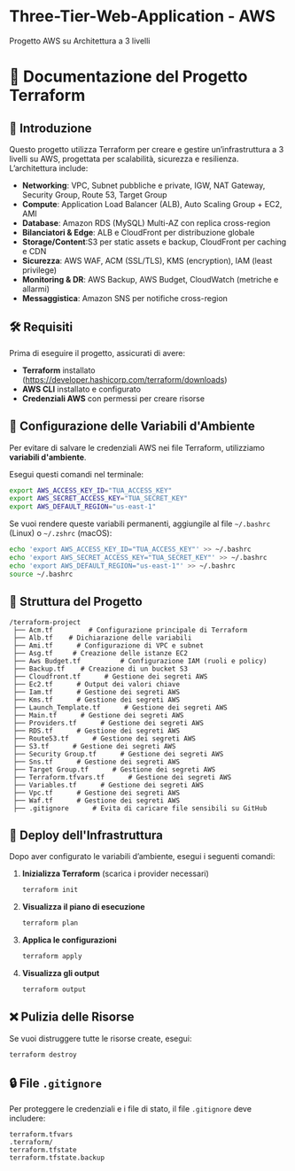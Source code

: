 # Three-Tier-Web-Application - AWS  
Progetto AWS su Architettura a 3 livelli

# 📌 Documentazione del Progetto Terraform

## 📖 Introduzione
Questo progetto utilizza Terraform per creare e gestire un’infrastruttura a 3 livelli su AWS, progettata per scalabilità, sicurezza e resilienza.
L’architettura include:
- **Networking**: VPC, Subnet pubbliche e private, IGW, NAT Gateway, Security Group, Route 53, Target Group 
- **Compute**: Application Load Balancer (ALB), Auto Scaling Group + EC2, AMI
- **Database**: Amazon RDS (MySQL) Multi-AZ con replica cross-region
- **Bilanciatori & Edge**: ALB e CloudFront per distribuzione globale
- **Storage/Content**:S3 per static assets e backup, CloudFront per caching e CDN
- **Sicurezza**: AWS WAF, ACM (SSL/TLS), KMS (encryption), IAM (least privilege)
- **Monitoring & DR**: AWS Backup, AWS Budget, CloudWatch (metriche e allarmi)
- **Messaggistica**: Amazon SNS per notifiche cross-region

## 🛠️ Requisiti
Prima di eseguire il progetto, assicurati di avere:
- **Terraform** installato (https://developer.hashicorp.com/terraform/downloads)
- **AWS CLI** installato e configurato
- **Credenziali AWS** con permessi per creare risorse

## 🔧 Configurazione delle Variabili d'Ambiente
Per evitare di salvare le credenziali AWS nei file Terraform, utilizziamo **variabili d'ambiente**.

Esegui questi comandi nel terminale:
```sh
export AWS_ACCESS_KEY_ID="TUA_ACCESS_KEY"
export AWS_SECRET_ACCESS_KEY="TUA_SECRET_KEY"
export AWS_DEFAULT_REGION="us-east-1"
```
Se vuoi rendere queste variabili permanenti, aggiungile al file `~/.bashrc` (Linux) o `~/.zshrc` (macOS):
```sh
echo 'export AWS_ACCESS_KEY_ID="TUA_ACCESS_KEY"' >> ~/.bashrc
echo 'export AWS_SECRET_ACCESS_KEY="TUA_SECRET_KEY"' >> ~/.bashrc
echo 'export AWS_DEFAULT_REGION="us-east-1"' >> ~/.bashrc
source ~/.bashrc
```

## 📂 Struttura del Progetto
```
/terraform-project
 ├── Acm.tf         # Configurazione principale di Terraform
 ├── Alb.tf    # Dichiarazione delle variabili
 ├── Ami.tf      # Configurazione di VPC e subnet
 ├── Asg.tf     # Creazione delle istanze EC2
 ├── Aws Budget.tf          # Configurazione IAM (ruoli e policy)
 ├── Backup.tf    # Creazione di un bucket S3
 ├── Cloudfront.tf      # Gestione dei segreti AWS
 ├── Ec2.tf      # Output dei valori chiave
 ├── Iam.tf      # Gestione dei segreti AWS
 ├── Kms.tf      # Gestione dei segreti AWS
 ├── Launch_Template.tf      # Gestione dei segreti AWS
 ├── Main.tf      # Gestione dei segreti AWS
 ├── Providers.tf      # Gestione dei segreti AWS
 ├── RDS.tf      # Gestione dei segreti AWS
 ├── Route53.tf      # Gestione dei segreti AWS
 ├── S3.tf      # Gestione dei segreti AWS
 ├── Security Group.tf      # Gestione dei segreti AWS
 ├── Sns.tf      # Gestione dei segreti AWS
 ├── Target Group.tf      # Gestione dei segreti AWS
 ├── Terraform.tfvars.tf      # Gestione dei segreti AWS
 ├── Variables.tf      # Gestione dei segreti AWS
 ├── Vpc.tf      # Gestione dei segreti AWS
 ├── Waf.tf      # Gestione dei segreti AWS
 ├── .gitignore      # Evita di caricare file sensibili su GitHub
```

## 🚀 Deploy dell'Infrastruttura
Dopo aver configurato le variabili d’ambiente, esegui i seguenti comandi:

1. **Inizializza Terraform** (scarica i provider necessari)
   ```sh
   terraform init
   ```

2. **Visualizza il piano di esecuzione**
   ```sh
   terraform plan
   ```

3. **Applica le configurazioni**
   ```sh
   terraform apply
   ```

4. **Visualizza gli output**
   ```sh
   terraform output
   ```

## ❌ Pulizia delle Risorse
Se vuoi distruggere tutte le risorse create, esegui:
```sh
terraform destroy
```

## 🔒 File `.gitignore`
Per proteggere le credenziali e i file di stato, il file `.gitignore` deve includere:
```
terraform.tfvars
.terraform/
terraform.tfstate
terraform.tfstate.backup
```
